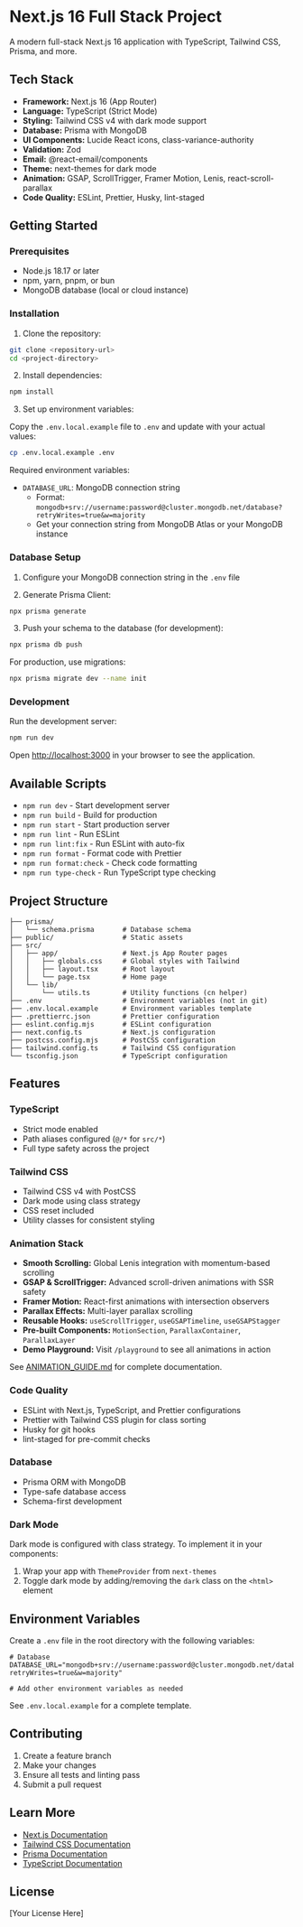 # Next.js 16 Full Stack Project

A modern full-stack Next.js 16 application with TypeScript, Tailwind CSS, Prisma, and more.

## Tech Stack

- **Framework:** Next.js 16 (App Router)
- **Language:** TypeScript (Strict Mode)
- **Styling:** Tailwind CSS v4 with dark mode support
- **Database:** Prisma with MongoDB
- **UI Components:** Lucide React icons, class-variance-authority
- **Validation:** Zod
- **Email:** @react-email/components
- **Theme:** next-themes for dark mode
- **Animation:** GSAP, ScrollTrigger, Framer Motion, Lenis, react-scroll-parallax
- **Code Quality:** ESLint, Prettier, Husky, lint-staged

## Getting Started

### Prerequisites

- Node.js 18.17 or later
- npm, yarn, pnpm, or bun
- MongoDB database (local or cloud instance)

### Installation

1. Clone the repository:

```bash
git clone <repository-url>
cd <project-directory>
```

2. Install dependencies:

```bash
npm install
```

3. Set up environment variables:

Copy the `.env.local.example` file to `.env` and update with your actual values:

```bash
cp .env.local.example .env
```

Required environment variables:

- `DATABASE_URL`: MongoDB connection string
  - Format: `mongodb+srv://username:password@cluster.mongodb.net/database?retryWrites=true&w=majority`
  - Get your connection string from MongoDB Atlas or your MongoDB instance

### Database Setup

1. Configure your MongoDB connection string in the `.env` file

2. Generate Prisma Client:

```bash
npx prisma generate
```

3. Push your schema to the database (for development):

```bash
npx prisma db push
```

For production, use migrations:

```bash
npx prisma migrate dev --name init
```

### Development

Run the development server:

```bash
npm run dev
```

Open [http://localhost:3000](http://localhost:3000) in your browser to see the application.

## Available Scripts

- `npm run dev` - Start development server
- `npm run build` - Build for production
- `npm run start` - Start production server
- `npm run lint` - Run ESLint
- `npm run lint:fix` - Run ESLint with auto-fix
- `npm run format` - Format code with Prettier
- `npm run format:check` - Check code formatting
- `npm run type-check` - Run TypeScript type checking

## Project Structure

```
├── prisma/
│   └── schema.prisma       # Database schema
├── public/                 # Static assets
├── src/
│   ├── app/                # Next.js App Router pages
│   │   ├── globals.css     # Global styles with Tailwind
│   │   ├── layout.tsx      # Root layout
│   │   └── page.tsx        # Home page
│   └── lib/
│       └── utils.ts        # Utility functions (cn helper)
├── .env                    # Environment variables (not in git)
├── .env.local.example      # Environment variables template
├── .prettierrc.json        # Prettier configuration
├── eslint.config.mjs       # ESLint configuration
├── next.config.ts          # Next.js configuration
├── postcss.config.mjs      # PostCSS configuration
├── tailwind.config.ts      # Tailwind CSS configuration
└── tsconfig.json           # TypeScript configuration
```

## Features

### TypeScript

- Strict mode enabled
- Path aliases configured (`@/*` for `src/*`)
- Full type safety across the project

### Tailwind CSS

- Tailwind CSS v4 with PostCSS
- Dark mode using class strategy
- CSS reset included
- Utility classes for consistent styling

### Animation Stack

- **Smooth Scrolling:** Global Lenis integration with momentum-based scrolling
- **GSAP & ScrollTrigger:** Advanced scroll-driven animations with SSR safety
- **Framer Motion:** React-first animations with intersection observers
- **Parallax Effects:** Multi-layer parallax scrolling
- **Reusable Hooks:** `useScrollTrigger`, `useGSAPTimeline`, `useGSAPStagger`
- **Pre-built Components:** `MotionSection`, `ParallaxContainer`, `ParallaxLayer`
- **Demo Playground:** Visit `/playground` to see all animations in action

See [ANIMATION_GUIDE.md](./ANIMATION_GUIDE.md) for complete documentation.

### Code Quality

- ESLint with Next.js, TypeScript, and Prettier configurations
- Prettier with Tailwind CSS plugin for class sorting
- Husky for git hooks
- lint-staged for pre-commit checks

### Database

- Prisma ORM with MongoDB
- Type-safe database access
- Schema-first development

### Dark Mode

Dark mode is configured with class strategy. To implement it in your components:

1. Wrap your app with `ThemeProvider` from `next-themes`
2. Toggle dark mode by adding/removing the `dark` class on the `<html>` element

## Environment Variables

Create a `.env` file in the root directory with the following variables:

```env
# Database
DATABASE_URL="mongodb+srv://username:password@cluster.mongodb.net/database?retryWrites=true&w=majority"

# Add other environment variables as needed
```

See `.env.local.example` for a complete template.

## Contributing

1. Create a feature branch
2. Make your changes
3. Ensure all tests and linting pass
4. Submit a pull request

## Learn More

- [Next.js Documentation](https://nextjs.org/docs)
- [Tailwind CSS Documentation](https://tailwindcss.com/docs)
- [Prisma Documentation](https://www.prisma.io/docs)
- [TypeScript Documentation](https://www.typescriptlang.org/docs)

## License

[Your License Here]
